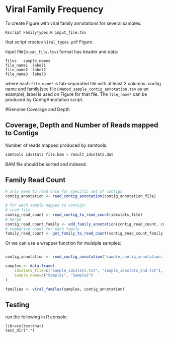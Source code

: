# Viral Family Frequency

To create Figure with viral family annotations for several samples:
```{bash}
Rscript FamilyTypes.R input_file.tsv
```
that script creates `Viral_types.pdf` Figure.

Input file(`input_file.tsv`) format has header and data:
```
files   sample_names
file_name1  label1
file_name2  label2
file_name3  label3
```
where each `file_name*` is tab-separated file with at least 2 columns: contig
name and family(see file `DNAmod_sample_contig_annotation.tsv` as an example),
label is used on Figure for that file. The `file_name*` can be produced by
ContigAnnotation script.

#Genome Coverage and Depth

## Coverage, Depth and Number of Reads mapped to Contigs

Number of reads mapped produced by samtools:

```bash
samtools idxstats file.bam > result_idxstats.dat
```

BAM file should be sorted and indexed.



## Family Read Count
```R
# only need to read once for specific set of contigs
contig_annotation <- read_contig_annotation(contig_annotation_file) 

# for each sample mapped to contigs:
# read file
contig_read_count <- read_contig_to_read_count(idxstats_file)
# merge 
contig_read_count_family <- add_family_annotation(contig_read_count, contig_annotation)
# summarize count for each family
family_read_count <- get_family_to_read_count(contig_read_count_family)
```

Or we can use a wrapper function for mulsiple samples:
```R

contig_annotation <- read_contig_annotation("sample_contig_annotation.txt")

samples <- data.frame(
    idxstats_file=c("sample_idxstats.txt", "sample_idxstats_2nd.txt"),
    sample_name=c("Sample1", "Sample2")
)

families <- viral_familes(samples, contig_annotation)

```

## Testing

run the following in R console:

```
library(testthat)
test_dir(".")
```
